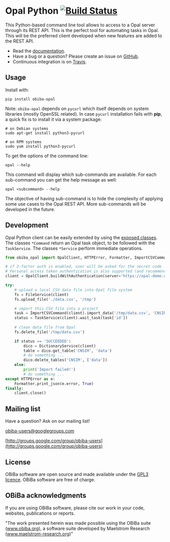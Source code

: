 # Opal Python [![Build Status](https://app.travis-ci.com/obiba/opal-python-client.svg?branch=master)](https://app.travis-ci.com/github/obiba/opal-python-client)

This Python-based command line tool allows to access to a Opal server through its REST API. This is the perfect tool
for automating tasks in Opal. This will be the preferred client developed when new features are added to the REST API.

* Read the [documentation](http://opaldoc.obiba.org).
* Have a bug or a question? Please create an issue on [GitHub](https://github.com/obiba/opal-python-client/issues).
* Continuous integration is on [Travis](https://travis-ci.org/obiba/opal-python-client).

## Usage

Install with:

```shell
pip install obiba-opal
```

Note: `obiba-opal` depends on `pycurl` which itself depends on system libraries (mostly OpenSSL related). In case `pycurl` installation
fails with **pip**, a quick fix is to install it via a system package:

```shell
# on Debian systems
sudo apt-get install python3-pycurl

# on RPM systems
sudo yum install python3-pycurl
```

To get the options of the command line:

```shell
opal --help
```

This command will display which sub-commands are available. For each sub-command you can get the help message as well:

```shell
opal <subcommand> --help
```

The objective of having sub-command is to hide the complexity of applying some use cases to the Opal REST API. More
sub-commands will be developed in the future.

## Development

Opal Python client can be easily extended by using the [exposed classes](https://github.com/obiba/opal-python-client/blob/master/obiba_opal/__init__.py). The classes `*Command` return an Opal task object, to be followed with the `TaskService`. The classes `*Service` perform immediate operations. 

```python
from obiba_opal import OpalClient, HTTPError, Formatter, ImportCSVCommand, TaskService, FileService, DictionaryService

# if 2-factor auth is enabled, user will be asked for the secret code
# Personal access token authentication is also supported (and recommended)
client = OpalClient.buildWithAuthentication(server='https://opal-demo.obiba.org', user='administrator', password='password')

try:
    # upload a local CSV data file into Opal file system
    fs = FileService(client)
    fs.upload_file('./data.csv', '/tmp')

    # import this CSV file into a project
    task = ImportCSVCommand(client).import_data('/tmp/data.csv', 'CNSIM')
    status = TaskService(client).wait_task(task['id'])
    
    # clean data file from Opal
    fs.delete_file('/tmp/data.csv')

    if status == 'SUCCEEDED':
        dico = DictionaryService(client)
        table = dico.get_table('CNSIM', 'data')
        # do something ...
        dico.delete_tables('CNSIM', ['data'])
    else:
        print('Import failed!')
        # do something ...
except HTTPError as e:
    Formatter.print_json(e.error, True)
finally:
    client.close()
```

## Mailing list

Have a question? Ask on our mailing list!

obiba-users@googlegroups.com

[http://groups.google.com/group/obiba-users](http://groups.google.com/group/obiba-users)

## License

OBiBa software are open source and made available under the [GPL3 licence](http://www.obiba.org/pages/license/). OBiBa software are free of charge.

## OBiBa acknowledgments

If you are using OBiBa software, please cite our work in your code, websites, publications or reports.

"The work presented herein was made possible using the OBiBa suite (www.obiba.org), a  software suite developed by Maelstrom Research (www.maelstrom-research.org)"

